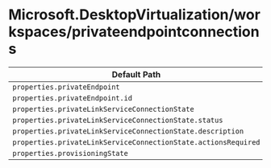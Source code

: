 # Microsoft.DesktopVirtualization/workspaces/privateendpointconnections

| Default Path | Alias |
|---|---|
| `properties.privateEndpoint` | `Microsoft.DesktopVirtualization/workspaces/privateEndpointConnections/privateEndpoint` |
| `properties.privateEndpoint.id` | `Microsoft.DesktopVirtualization/workspaces/privateEndpointConnections/privateEndpoint.id` |
| `properties.privateLinkServiceConnectionState` | `Microsoft.DesktopVirtualization/workspaces/privateEndpointConnections/privateLinkServiceConnectionState` |
| `properties.privateLinkServiceConnectionState.status` | `Microsoft.DesktopVirtualization/workspaces/privateEndpointConnections/privateLinkServiceConnectionState.status` |
| `properties.privateLinkServiceConnectionState.description` | `Microsoft.DesktopVirtualization/workspaces/privateEndpointConnections/privateLinkServiceConnectionState.description` |
| `properties.privateLinkServiceConnectionState.actionsRequired` | `Microsoft.DesktopVirtualization/workspaces/privateEndpointConnections/privateLinkServiceConnectionState.actionsRequired` |
| `properties.provisioningState` | `Microsoft.DesktopVirtualization/workspaces/privateEndpointConnections/provisioningState` |

